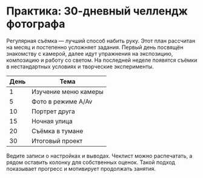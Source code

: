 # Практика: 30-дневный челлендж фотографа

Регулярная съёмка — лучший способ набить руку. Этот план рассчитан на месяц и постепенно усложняет задания. Первый день посвящён знакомству с камерой, далее идут упражнения на экспозицию, композицию и работу со светом. На последней неделе появятся съёмки в нестандартных условиях и творческие эксперименты.

| День | Тема |
| --- | --- |
| 1 | Изучение меню камеры |
| 5 | Фото в режиме A/Av |
| 10 | Портрет друга |
| 15 | Ночная улица |
| 20 | Съёмка в тумане |
| 30 | Итоговый проект |

Ведите записи о настройках и выводах. Чеклист можно распечатать, а рядом оставить колонку для собственных оценок. Такой подход показывает прогресс и мотивирует продолжать занятия. 
